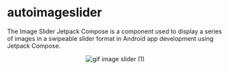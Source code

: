 # autoimageslider
 The Image Slider Jetpack Compose is a component used to display a series of images in a swipeable slider format in Android app development using Jetpack Compose.
 <div align="center">
  <img src="https://github.com/pace-pdro/autoimageslider/assets/59316805/05ab854b-32a2-42ea-b556-a79a5419af22" alt="gif image slider (1)">
</div>
